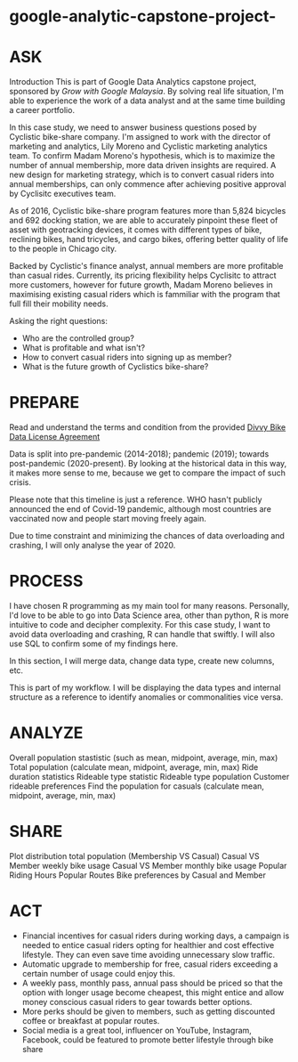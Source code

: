 # google-analytic-capstone-project-


# ASK

Introduction
This is part of Google Data Analytics capstone project, sponsored by *Grow with Google Malaysia*. By solving real life situation, I'm able to experience the work of a data analyst and at the same time building a career portfolio.

In this case study, we need to answer business questions posed by Cyclistic bike-share company. I'm assigned to work with the director of marketing and analytics, Lily Moreno and Cyclistic marketing analytics team. To confirm Madam Moreno's hypothesis, which is to maximize the number of annual membership, more data driven insights are required. A new design for marketing strategy, which is to convert casual riders into annual memberships, can only commence after achieving positive approval by Cyclisitc executives team.

As of 2016, Cyclistic bike-share program features more than 5,824 bicycles and 692 docking station, we are able to accurately pinpoint these fleet of asset with geotracking devices, it comes with different types of bike, reclining bikes, hand tricycles, and cargo bikes, offering better quality of life to the people in Chicago city.

Backed by Cyclistic's finance analyst, annual members are more profitable than casual rides. Currently, its pricing flexibility helps Cyclisitc to attract more customers, however for future growth, Madam Moreno believes in maximising existing casual riders which is fammiliar with the program that full fill their mobility needs. 

Asking the right questions:
* Who are the controlled group?
* What is profitable and what isn't?
* How to convert casual riders into signing up as member?
* What is the future growth of Cyclistics bike-share?

# PREPARE
Read and understand the terms and condition from the provided  [Divvy Bike Data License Agreement](https://ride.divvybikes.com/data-license-agreement)

Data is split into pre-pandemic (2014-2018); pandemic (2019); towards post-pandemic (2020-present). By looking at the historical data in this way, it makes more sense to me, because we get to compare the impact of such crisis.

Please note that this timeline is just a reference. WHO hasn't publicly announced the end of Covid-19 pandemic, although most countries are vaccinated now and people start moving freely again.

Due to time constraint and minimizing the chances of data overloading and crashing, I will only analyse the year of 2020.


# PROCESS

I have chosen R programming as my main tool for many reasons. Personally, I'd love to be able to go into Data Science area, other than python, R is more intuitive to code and decipher complexity. For this case study, I want to avoid data overloading and crashing, R can handle that swiftly. I will also use SQL to confirm some of my findings here.  

In this section, I will merge data, change data type, create new columns, etc.

This is part of my workflow. I will be displaying the data types and internal structure as a reference to identify anomalies or commonalities vice versa. 


# ANALYZE
Overall population stastistic (such as mean, midpoint, average, min, max)                            
Total population (calculate mean, midpoint, average, min, max)
Ride duration statistics
Rideable type statistic
Rideable type population
Customer rideable preferences
Find the population for casuals (calculate mean, midpoint, average, min, max)

# SHARE
Plot distribution total population (Membership VS Casual)
Casual VS Member weekly bike usage
Casual VS Member monthly bike usage
Popular Riding Hours
Popular Routes
Bike preferences by Casual and Member

# ACT

* Financial incentives for casual riders during working days, a campaign is needed to entice casual riders opting for healthier and cost effective lifestyle. They can even save time avoiding unnecessary slow traffic. 
* Automatic upgrade to membership for free, casual riders exceeding a certain number of usage could enjoy this.
* A weekly pass, monthly pass, annual pass should be priced so that the option with longer usage become cheapest, this might entice and allow money conscious casual riders to gear towards better options.
* More perks should be given to members, such as getting discounted coffee or breakfast at popular routes.
* Social media is a great tool, influencer on YouTube, Instagram, Facebook, could be featured to promote better lifestyle through bike share
